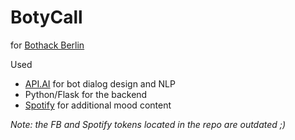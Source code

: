 # BotyCall

for [Bothack Berlin](http://bothack.berlin)

Used

* [API.AI](http://api.ai) for bot dialog design and NLP
* Python/Flask for the backend
* [Spotify](http://spotify.com) for additional mood content

_Note: the FB and Spotify tokens located in the repo are outdated ;)_
